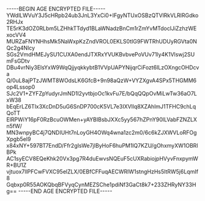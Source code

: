 -----BEGIN AGE ENCRYPTED FILE-----
YWdlLWVuY3J5cHRpb24ub3JnL3YxCi0+IFgyNTUxOSBzQTVlRkVLRlRGdko2RHJx
TE5rK3dOZ0RLbm5LZHhkTTdyd1BLaWNadzBnCm1rZmYvMTdoclJiZzhzWExocVV4
MURZaFNYNHhsMk5NaWxpKzZndVROL0EKLS0tIG9FWTRhUDUyRGVta0NQc2g4Nlcy
SGs2VmdHMEJySU1CUXA0endJTXRxYVUKBvbvePoVUv71ly4K1Vlswj2SUmFsGDtv
DBu4vrNiy3ElsYxW9WqQjjyqkkybtB1VVpUAPYNijqrCiFozt6ILzOXngcOHDcva
Q/0uL8ajPTzJWMT8WOdsLK6GfcB+9n98aQzW+VYZXgvA4SPx5THGMM6op4Lssop0
SJc2V1+ZYFZpYudyrJmND1l2yvtbjoOc1kvFu7E/bQqQQpOvMiLwTw36aO7LxW38
bEqErLZ6Tlx3XcDnD5uG6SnDP700cK5VL7e3IXVllq8XZAhlmJ1TFHC9chLqQoTT
ElRPWiY16pF0RzBcuOWMen+yAYBIBsbJXXc5yy567hZPnY90lLVabFZNZLXn5fW/
MN3wnpyBC4j7QNDIUHt7nLoyGH4OWq4wna1zc2m0/6c6kZJXWVLoRFOgXpgb5el9
x84xNY+597BT7EndD/Ffr2gIsWe7jIByHoF6huPM1lQ7KZU/gOhxmyXW1OBRlBPk
AC1syECV8EQeKhk20Vx3pg7R4duEwvsNQEuF5cUXRabiojpHVyvFnxpymWR+BU1Z
vjtuox7llPFCwFVXC95elZLX/0EBfCFFuqAECWRlW1stngHzHs5ltRW5j6LqmIf8
Gqbxp0R55AOKQbqBFVyqCynMEZSChe1pdiNf3GaCt8k7+233ZHRyNY33Hg==
-----END AGE ENCRYPTED FILE-----
